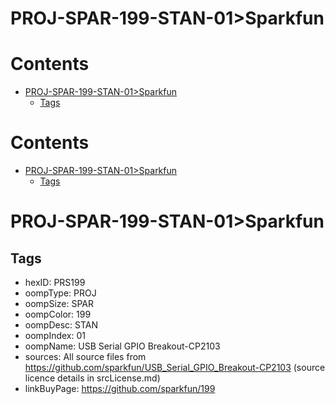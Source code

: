 
PROJ-SPAR-199-STAN-01>Sparkfun
==============================

Contents
========

* [PROJ-SPAR-199-STAN-01>Sparkfun](#proj-spar-199-stan-01sparkfun)
	* [Tags](#tags)

Contents
========

* [PROJ-SPAR-199-STAN-01>Sparkfun](#proj-spar-199-stan-01sparkfun)
	* [Tags](#tags)

# PROJ-SPAR-199-STAN-01>Sparkfun

## Tags

- hexID: PRS199
- oompType: PROJ
- oompSize: SPAR
- oompColor: 199
- oompDesc: STAN
- oompIndex: 01
- oompName: USB Serial GPIO Breakout-CP2103
- sources: All source files from https://github.com/sparkfun/USB_Serial_GPIO_Breakout-CP2103 (source licence details in srcLicense.md)
- linkBuyPage: https://github.com/sparkfun/199
